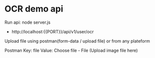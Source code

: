 # OCR demo api

Run api: node server.js

- http://localhost:{{PORT}}/api/v1/user/ocr

Upload file using postman(form-data / upload file) or from any plateform

Postman
Key: file
Value: Choose file - File (Upload image file here)
    